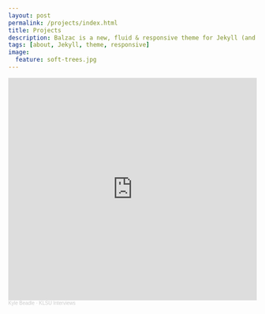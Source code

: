 ```yaml
---
layout: post
permalink: /projects/index.html
title: Projects
description: Balzac is a new, fluid & responsive theme for Jekyll (and AnchorCMS). It's gloriously beautiful and suited to long form. Built on a SCSS foundation, it's organized and awesome.
tags: [about, Jekyll, theme, responsive]
image:
  feature: soft-trees.jpg
---
```


<iframe width="100%" height="450" scrolling="no" frameborder="no" allow="autoplay" src="https://w.soundcloud.com/player/?url=https%3A//api.soundcloud.com/playlists/1163806594&color=%23ff5500&auto_play=false&hide_related=false&show_comments=true&show_user=true&show_reposts=false&show_teaser=true"></iframe><div style="font-size: 10px; color: #cccccc;line-break: anywhere;word-break: normal;overflow: hidden;white-space: nowrap;text-overflow: ellipsis; font-family: Interstate,Lucida Grande,Lucida Sans Unicode,Lucida Sans,Garuda,Verdana,Tahoma,sans-serif;font-weight: 100;"><a href="https://soundcloud.com/kylebeadle" title="Kyle Beadle" target="_blank" style="color: #cccccc; text-decoration: none;">Kyle Beadle</a> · <a href="https://soundcloud.com/kylebeadle/sets/klsu-interviews" title="KLSU Interviews" target="_blank" style="color: #cccccc; text-decoration: none;">KLSU Interviews</a></div>
